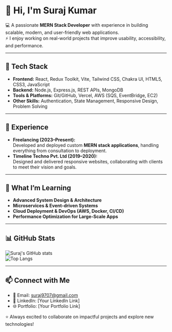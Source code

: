 # 👋 Hi, I'm Suraj Kumar  

💻 A passionate **MERN Stack Developer** with experience in building scalable, modern, and user-friendly web applications.  
⚡ I enjoy working on real-world projects that improve usability, accessibility, and performance.  

---

## 🔧 Tech Stack  
- **Frontend:** React, Redux Toolkit, Vite, Tailwind CSS, Chakra UI, HTML5, CSS3, JavaScript  
- **Backend:** Node.js, Express.js, REST APIs, MongoDB  
- **Tools & Platforms:** Git/GitHub, Vercel, AWS (SQS, EventBridge, EC2)
- **Other Skills:** Authentication, State Management, Responsive Design, Problem Solving  

---

## 🚀 Experience  
- **Freelancing (2023–Present):**  
  Developed and deployed custom **MERN stack applications**, handling everything from consultation to deployment.  
- **Timeline Techno Pvt. Ltd (2019–2020):**  
  Designed and delivered responsive websites, collaborating with clients to meet their vision and goals.  

---

## 🌱 What I’m Learning  
- **Advanced System Design & Architecture**  
- **Microservices & Event-driven Systems**  
- **Cloud Deployment & DevOps (AWS, Docker, CI/CD)**  
- **Performance Optimization for Large-Scale Apps**  

---

## 📊 GitHub Stats  
![Suraj's GitHub stats](https://github-readme-stats.vercel.app/api?username=surajwithps&show_icons=true&theme=radical)  
![Top Langs](https://github-readme-stats.vercel.app/api/top-langs/?username=surajwithps&layout=compact&theme=radical)  

---

## 📫 Connect with Me  
- 📧 Email: suraj9707@gmail.com  
- 💼 LinkedIn: [Your LinkedIn Link]  
- 🌐 Portfolio: [Your Portfolio Link]  

⭐️ Always excited to collaborate on impactful projects and explore new technologies!  
